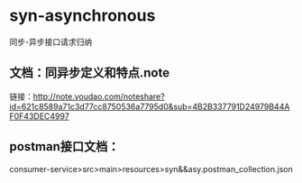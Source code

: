 # syn-asynchronous
同步-异步接口请求归纳

## 文档：同异步定义和特点.note
链接：http://note.youdao.com/noteshare?id=621c8589a71c3d77cc8750536a7795d0&sub=4B2B337791D24979B44AF0F43DEC4997

## postman接口文档：
consumer-service>src>main>resources>syn&&asy.postman_collection.json